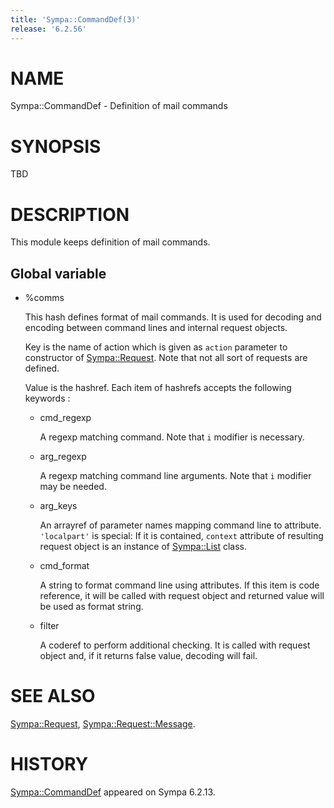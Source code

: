 ```yaml
---
title: 'Sympa::CommandDef(3)'
release: '6.2.56'
---
```


# NAME

Sympa::CommandDef - Definition of mail commands

# SYNOPSIS

TBD

# DESCRIPTION

This module keeps definition of mail commands.

## Global variable

- %comms

    This hash defines format of mail commands.
    It is used for decoding and encoding between command lines and internal
    request objects.

    Key is the name of action which is given as `action` parameter to constructor
    of [Sympa::Request](./Sympa-Request.3.md).
    Note that not all sort of requests are defined.

    Value is the hashref.
    Each item of hashrefs accepts the following keywords :

    - cmd\_regexp

        A regexp matching command.
        Note that `i` modifier is necessary.

    - arg\_regexp

        A regexp matching command line arguments.
        Note that `i` modifier may be needed.

    - arg\_keys

        An arrayref of parameter names mapping command line to attribute.
        `'localpart'` is special:
        If it is contained, `context` attribute of resulting request object is
        an instance of [Sympa::List](./Sympa-List.3.md) class.

    - cmd\_format

        A string to format command line using attributes.
        If this item is code reference, it will be called with request object
        and returned value will be used as format string.

    - filter

        A coderef to perform additional checking.
        It is called with request object and, if it returns false value,
        decoding will fail.

# SEE ALSO

[Sympa::Request](./Sympa-Request.3.md), [Sympa::Request::Message](./Sympa-Request-Message.3.md).

# HISTORY

[Sympa::CommandDef](./Sympa-CommandDef.3.md) appeared on Sympa 6.2.13.
